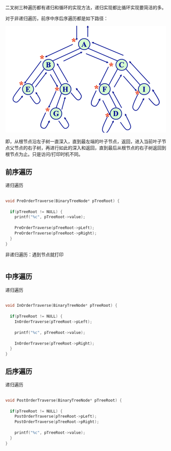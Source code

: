 
二叉树三种遍历都有递归和循环的实现方法，递归实现都比循环实现要简洁的多。

对于非递归遍历，前序中序后序遍历都是如下路径：

![](https://github.com/hoanFir/blogs/blob/master/%E7%AE%97%E6%B3%95/images/%E6%88%AA%E5%B1%8F2020-04-29%E4%B8%8B%E5%8D%889.04.14.png?raw=true)

即，从根节点沿左子树一直深入，直到最左端的叶子节点，返回，进入当前叶子节点父节点的右子树，再进行如此的深入和返回，直到最后从根节点的右子树返回到根节点为止。只是访问/打印时机不同。

## 前序遍历

递归遍历

```c

void PreOrderTraverse(BinaryTreeNode* pTreeRoot) {

  if(pTreeRoot != NULL) {
    printf("%c", pTreeRoot->value);
    
    PreOrderTraverse(pTreeRoot->pLeft);
    PreOrderTraverse(pTreeRoot->pRight);
  }
}

```

非递归遍历：遇到节点就打印

```c


```


## 中序遍历

递归遍历


```c

void InOrderTraverse(BinaryTreeNode* pTreeRoot) {

  if(pTreeRoot != NULL) {    
    InOrderTraverse(pTreeRoot->pLeft);
    
    printf("%c", pTreeRoot->value);
    
    InOrderTraverse(pTreeRoot->pRight);
  }
}

```

## 后序遍历

递归遍历

```c

void PostOrderTraverse(BinaryTreeNode* pTreeRoot) {

  if(pTreeRoot != NULL) {    
    PostOrderTraverse(pTreeRoot->pLeft);
    PostOrderTraverse(pTreeRoot->pRight);
    
    printf("%c", pTreeRoot->value);
  }
}

```
